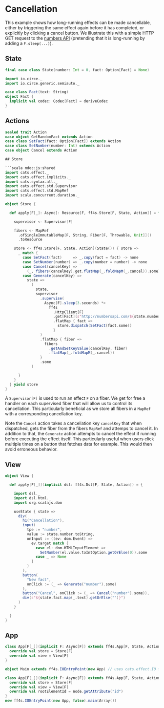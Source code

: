 # Cancellation

This example shows how long-running effects can be made cancellable, either by triggering the same effect again before it has completed, or explicitly by clicking a cancel button. We illustrate this with a simple HTTP GET request to the [numbers API](http://numbersapi.com/) (pretending that it is long-running by adding a `F.sleep(...)`).

## State

```scala mdoc:js:shared
final case class State(number: Int = 0, fact: Option[Fact] = None)
```

```scala mdoc:js:shared
import io.circe._
import io.circe.generic.semiauto._

case class Fact(text: String)
object Fact {
  implicit val codec: Codec[Fact] = deriveCodec
}
```

## Actions

```scala mdoc:js:shared
sealed trait Action
case object GetRandomFact extends Action
case class SetFact(fact: Option[Fact]) extends Action
case class SetNumber(number: Int) extends Action
case object Cancel extends Action

## Store

```scala mdoc:js:shared
import cats.effect._
import cats.effect.implicits._
import cats.syntax.all._
import cats.effect.std.Supervisor
import cats.effect.std.MapRef
import scala.concurrent.duration._

object Store {

  def apply[F[_]: Async]: Resource[F, ff4s.Store[F, State, Action]] = for {

    supervisor <- Supervisor[F]

    fibers <- MapRef
      .ofSingleImmutableMap[F, String, Fiber[F, Throwable, Unit]]()
      .toResource

    store <- ff4s.Store[F, State, Action](State()) { store =>
      _ match {
        case SetFact(fact)     => _.copy(fact = fact) -> none
        case SetNumber(number) => _.copy(number = number) -> none
        case Cancel(cancelKey) =>
          (_, fibers(cancelKey).get.flatMap(_.foldMapM(_.cancel)).some)
        case Generate(cancelKey) =>
          state =>
            (
              state,
              supervisor
                .supervise(
                  Async[F].sleep(3.seconds) *>
                    ff4s
                      .HttpClient[F]
                      .get[Fact](s"http://numbersapi.com/${state.number}?json")
                      .flatMap { fact =>
                        store.dispatch(SetFact(fact.some))
                      }
                )
                .flatMap { fiber =>
                  fibers
                    .getAndSetKeyValue(cancelKey, fiber)
                    .flatMap(_.foldMapM(_.cancel))
                }
                .some
            )

      }
    }
  } yield store
}
```

A `Supervisor[F]` is used to run an effect `F` on a fiber. We get for free a handler on each supervised fiber that will allow us to control
its cancellation. This particularly beneficial as we store all fibers in a `MapRef` with a corresponding cancellation key.

Note the `Cancel` action takes a cancellation key `cancelKey` that when dispatched, gets the fiber from the fibers `MapRef` and attemps to cancel it.
In addition to that, the `Generate` action attempts to cancel the effect if running before executing the effect itself. This particularly useful when users
click multiple times on a button that fetches data for example. This would then avoid erroneous behavior.

## View

```scala mdoc:js:shared
object View {

  def apply[F[_]](implicit dsl: ff4s.Dsl[F, State, Action]) = {

    import dsl._
    import dsl.html._
    import org.scalajs.dom

    useState { state =>
      div(
        h1("Cancellation"),
        input(
          tpe := "number",
          value := state.number.toString,
          onInput := ((ev: dom.Event) =>
            ev.target match {
              case el: dom.HTMLInputElement =>
                SetNumber(el.value.toIntOption.getOrElse(0)).some
              case _ => None
            }
          )
        ),
        button(
          "New fact",
          onClick := (_ => Generate("number").some)
        ),
        button("Cancel", onClick := (_ => Cancel("number").some)),
        div(s"${state.fact.map(_.text).getOrElse("")}")
      )
    }

  }
}
```

## App

```scala mdoc:js:compile-only
class App[F[_]](implicit F: Async[F]) extends ff4s.App[F, State, Action] {
  override val store = Store[F]
  override val view = View[F]
}

object Main extends ff4s.IOEntryPoint(new App) // uses cats.effect.IO for F
```

```scala mdoc:js:invisible
class App[F[_]](implicit F: Async[F]) extends ff4s.App[F, State, Action] {
  override val store = Store[F]
  override val view = View[F]
  override val rootElementId = node.getAttribute("id")
}
new ff4s.IOEntryPoint(new App, false).main(Array())
```
